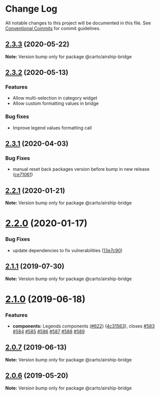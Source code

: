 # Change Log

All notable changes to this project will be documented in this file.
See [Conventional Commits](https://conventionalcommits.org) for commit guidelines.

## [2.3.3](https://github.com/CartoDB/airship/compare/v2.3.2...v2.3.3) (2020-05-22)

**Note:** Version bump only for package @carto/airship-bridge





## [2.3.2](https://github.com/CartoDB/airship/compare/v2.3.1...v2.3.2) (2020-05-13)

### Features
* Allow multi-selection in category widget
* Allow custom formatting values in bridge

### Bug fixes
* Improve legend values formatting call





## [2.3.1](https://github.com/CartoDB/airship/compare/v2.3.1-rc.2...v2.3.1) (2020-04-03)


### Bug Fixes

* manual reset back packages version before bump in new release ([ce71061](https://github.com/CartoDB/airship/commit/ce710614facaf82387e06e7da4027f189ec1e86c))





## [2.2.1](https://github.com/CartoDB/airship/compare/v2.2.0...v2.2.1) (2020-01-21)

**Note:** Version bump only for package @carto/airship-bridge





# [2.2.0](https://github.com/CartoDB/airship/compare/v2.2.0-rc.2.2...v2.2.0) (2020-01-17)


### Bug Fixes

* update dependencies to fix vulnerabilities ([13e7c90](https://github.com/CartoDB/airship/commit/13e7c90))





## [2.1.1](https://github.com/CartoDB/airship/compare/v2.1.0...v2.1.1) (2019-07-30)

**Note:** Version bump only for package @carto/airship-bridge





<a name="2.1.0"></a>
# [2.1.0](https://github.com/CartoDB/airship/compare/v2.0.5...v2.1.0) (2019-06-18)


### Features

* **components:** Legends components ([#622](https://github.com/CartoDB/airship/issues/622)) ([4c31563](https://github.com/CartoDB/airship/commit/4c31563)), closes [#583](https://github.com/CartoDB/airship/issues/583) [#584](https://github.com/CartoDB/airship/issues/584) [#585](https://github.com/CartoDB/airship/issues/585) [#586](https://github.com/CartoDB/airship/issues/586) [#587](https://github.com/CartoDB/airship/issues/587) [#588](https://github.com/CartoDB/airship/issues/588) [#589](https://github.com/CartoDB/airship/issues/589)




<a name="2.0.7"></a>
## [2.0.7](https://github.com/CartoDB/airship/compare/v2.0.6...v2.0.7) (2019-06-13)




**Note:** Version bump only for package @carto/airship-bridge

<a name="2.0.6"></a>
## [2.0.6](https://github.com/CartoDB/airship/compare/v2.0.5...v2.0.6) (2019-05-20)

**Note:** Version bump only for package @carto/airship-bridge
